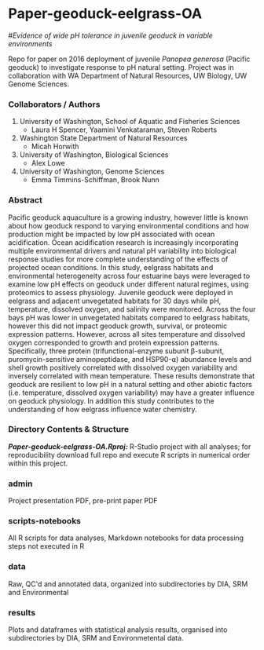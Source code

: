 # Paper-geoduck-eelgrass-OA 
#_Evidence of wide pH tolerance in juvenile geoduck in variable environments_ 



Repo for paper on 2016 deployment of juvenile _Panopea generosa_ (Pacific geoduck) to investigate response to pH natural setting. Project was in collaboration with WA Department of Natural Resources, UW Biology, UW Genome Sciences.
  

### Collaborators / Authors 

1. University of Washington, School of Aquatic and Fisheries Sciences  
   - Laura H Spencer, Yaamini Venkataraman, Steven Roberts  
2. Washington State Department of Natural Resources  
   - Micah Horwith  
3. University of Washington, Biological Sciences   
   - Alex Lowe  
4. University of Washington, Genome Sciences  
   - Emma Timmins-Schiffman, Brook Nunn  


### Abstract 

Pacific geoduck aquaculture is a growing industry, however little is known about how geoduck respond to varying environmental conditions and how production might be impacted by low pH associated with ocean acidification. Ocean acidification research is increasingly incorporating multiple environmental drivers and natural pH variability into biological response studies for more complete understanding of the effects of projected ocean conditions. In this study, eelgrass habitats and environmental heterogeneity across four estuarine bays were leveraged to examine low pH effects on geoduck under different natural regimes, using proteomics to assess physiology. Juvenile geoduck were deployed in eelgrass and adjacent unvegetated habitats for 30 days while pH, temperature, dissolved oxygen, and salinity were monitored. Across the four bays pH was lower in unvegetated habitats compared to eelgrass habitats, however this did not impact geoduck growth, survival, or proteomic expression patterns. However, across all sites temperature and dissolved oxygen corresponded to growth and protein expression patterns. Specifically, three protein (trifunctional-enzyme subunit β-subunit, puromycin-sensitive aminopeptidase, and HSP90-⍺) abundance levels and shell growth positively correlated with dissolved oxygen variability and inversely correlated with mean temperature. These results demonstrate that geoduck are resilient to low pH in a natural setting and other abiotic factors (i.e. temperature, dissolved oxygen variability) may have a greater influence on geoduck physiology. In addition this study contributes to the understanding of how eelgrass influence water chemistry.  

### Directory Contents & Structure 

_**Paper-geoduck-eelgrass-OA.Rproj:**_ R-Studio project with all analyses; for reproducibility download full repo and execute R scripts in numerical order within this project. 

### admin
Project presentation PDF, pre-print paper PDF  

### scripts-notebooks
All R scripts for data analyses, Markdown notebooks for data processing steps not executed in R

### data
Raw, QC'd and annotated data, organized into subdirectories by DIA, SRM and Environmental  

### results
Plots and dataframes with statistical analysis results, organised into subdirectories by DIA, SRM and Environmetental data.  


